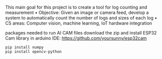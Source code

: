 This main goal for this project is to create a tool for log counting and measurement
• Objective: Given an image or camera feed, develop a system to automatically count the number of logs and sizes of
each log
• CS areas: Computer vision, machine learning, IoT hardware integration

<hd>packages needed to run AI CAM files</hd></bl>
download the zip and install ESP32 Cam library in arduino IDE: https://github.com/yoursunny/esp32cam
```
pip install numpy
pip install opencv-python
```
